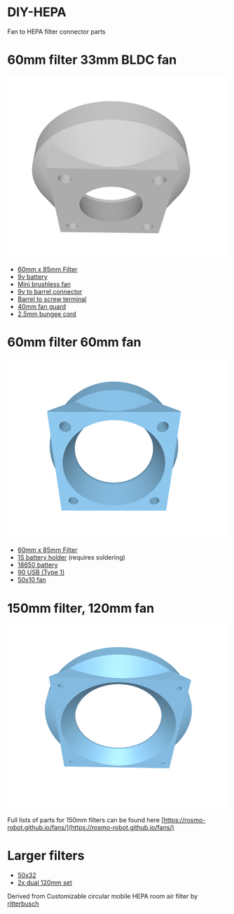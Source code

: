 # DIY-HEPA
Fan to HEPA filter connector parts

# 60mm filter 33mm BLDC fan

![img](https://raw.githubusercontent.com/samuk/DIY-HEPA/main/pictures/60mmfilter33mmBLDC.png)

- [60mm x 85mm Filter](https://www.amazon.ca/PUREBURG-Replacement-Compatible-Enrichment-PEPERSFIL/dp/B09ZTPW2RG)
- [9v battery](https://s.click.aliexpress.com/e/_DltS6aD)
- [Mini brushless fan](https://s.click.aliexpress.com/e/_DnrYcG5)
- [9v to barrel connector](https://s.click.aliexpress.com/e/_Dk15hwV)
- [Barrel to screw terminal](https://de.aliexpress.com/item/1005004281570915.html)
- [40mm fan guard](https://s.click.aliexpress.com/e/_DEc7xq5)
- [2.5mm bungee cord](https://www.aliexpress.com/item/1005003969896128.html)


# 60mm filter 60mm fan
![img](https://raw.githubusercontent.com/samuk/DIY-HEPA/main/pictures/60.png)

- [60mm x 85mm Filter](https://www.amazon.ca/PUREBURG-Replacement-Compatible-Enrichment-PEPERSFIL/dp/B09ZTPW2RG)
- [1S battery holder](https://www.aliexpress.com/item/1005005302630986.html) (requires soldering)
- [18650 battery](https://s.click.aliexpress.com/e/_DdfBurF)
- [90 USB (Type 1)](https://s.click.aliexpress.com/e/_DF3bJop)
- [50x10 fan](https://s.click.aliexpress.com/e/_DcuT5D7)

# 150mm filter, 120mm fan
![img](https://raw.githubusercontent.com/samuk/DIY-HEPA/main/pictures/150.png)

Full lists of parts for 150mm filters can be found here [https://rosmo-robot.github.io/fans/](https://rosmo-robot.github.io/fans/)

# Larger filters
- [50x32](https://www.amazon.co.uk/PUREBURG-Replacement-Activated-Compatible-Purifiers/dp/B08CRDQ18H/)
- [2x dual 120mm set](https://s.click.aliexpress.com/e/_DCjnavn)

Derived from Customizable circular mobile HEPA room air filter by [ritterbusch](https://www.thingiverse.com/thing:4860712)
